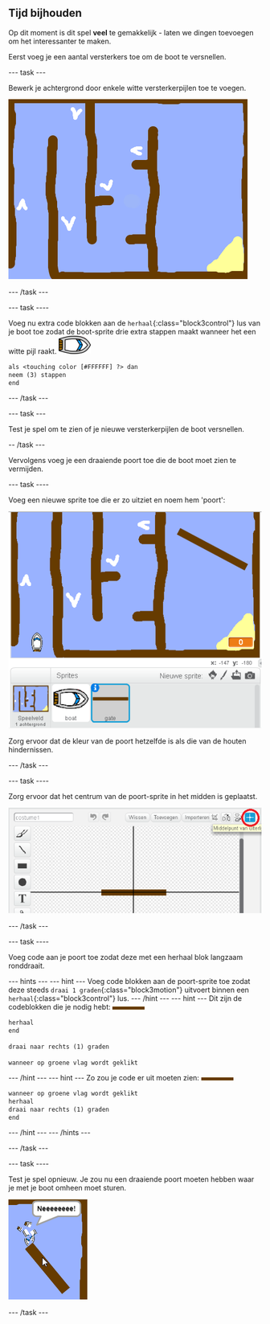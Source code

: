 ## Tijd bijhouden

Op dit moment is dit spel **veel** te gemakkelijk - laten we dingen toevoegen om het interessanter te maken.

Eerst voeg je een aantal versterkers toe om de boot te versnellen.

\--- task \---

Bewerk je achtergrond door enkele witte versterkerpijlen toe te voegen.

![screenshot](images/boat-boost.png)

\--- /task \---

\--- task \----

Voeg nu extra code blokken aan de `herhaal`{:class="block3control"} lus van je boot toe zodat de boot-sprite drie extra stappen maakt wanneer het een witte pijl raakt. ![boot-sprite](images/boat_resize.png)

```blocks3
als <touching color [#FFFFFF] ?> dan
neem (3) stappen
end
```

\--- /task \---

\--- task \---

Test je spel om te zien of je nieuwe versterkerpijlen de boot versnellen.

-- /task \---

Vervolgens voeg je een draaiende poort toe die de boot moet zien te vermijden.

\--- task \----

Voeg een nieuwe sprite toe die er zo uitziet en noem hem 'poort':

![screenshot](images/boat-gate.png)

Zorg ervoor dat de kleur van de poort hetzelfde is als die van de houten hindernissen.

\--- /task \---

\--- task \----

Zorg ervoor dat het centrum van de poort-sprite in het midden is geplaatst.

![screenshot](images/boat-center.png)

\--- /task \---

\--- task \----

Voeg code aan je poort toe zodat deze met een herhaal blok langzaam ronddraait.

\--- hints \--- \--- hint \--- Voeg code blokken aan de poort-sprite toe zodat deze steeds `draai 1 graden`{:class="block3motion"} uitvoert binnen een `herhaal`{:class="block3control"} lus. \--- /hint \--- \--- hint \--- Dit zijn de codeblokken die je nodig hebt: ![poort](images/gate.png)

```blocks3
herhaal
end

draai naar rechts (1) graden 

wanneer op groene vlag wordt geklikt
```

\--- /hint \--- \--- hint \--- Zo zou je code er uit moeten zien: ![poort](images/gate.png)

```blocks3
wanneer op groene vlag wordt geklikt
herhaal 
draai naar rechts (1) graden
end
```

\--- /hint \--- \--- /hints \---

\--- /task \---

\--- task \----

Test je spel opnieuw. Je zou nu een draaiende poort moeten hebben waar je met je boot omheen moet sturen.

![screenshot](images/boat-gate-test.png)

\--- /task \---